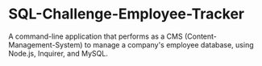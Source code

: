 # SQL-Challenge-Employee-Tracker
A command-line application that performs as a CMS (Content-Management-System) to manage a company's employee database, using Node.js, Inquirer, and MySQL.
